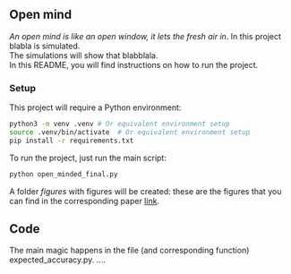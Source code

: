 ## Open mind

_An open mind is like an open window, it lets the fresh air in_.
In this project blabla is simulated. <br>
The simulations will show that blabblala. <br>
In this README, you will find instructions on how to run the project.

### Setup

This project will require a Python environment:

```bash
python3 -m venv .venv # Or equivalent environment setup
source .venv/bin/activate  # Or equivalent environment setup
pip install -r requirements.txt
```

To run the project, just run the main script:

```bash
python open_minded_final.py
```

A folder _figures_ with figures will be created: these are the figures that you can
find in the corresponding paper [link](www.google.com).

## Code

The main magic happens in the file (and corresponding function) expected_accuracy.py.
....
